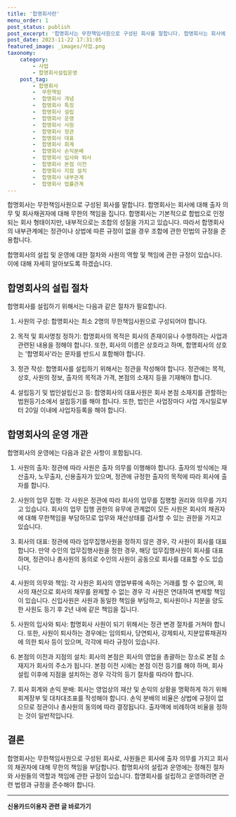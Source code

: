 ```yaml
---
title: '합명회사란'
menu_order: 1
post_status: publish
post_excerpt: '합명회사는 무한책임사원으로 구성된 회사를 말합니다. 합명회사는 회사에 대해 출자 의무 및 회사채권자에 대해 무한의 책임을 집니다. 합명회사는 기본적으로 합법으로 인정되는 회사 형태이지만, 내부적으로는 조합의 성질을 가지고 있습니다. 따라서 합명회사의 내부관계에는 정관이나 상법에 따른 규정이 없을 경우 조합에 관한 민법의 규정을 준용합니다.'
post_date: 2023-11-22 17:31:05
featured_image: _images/사업.png
taxonomy:
    category:
        - 사업
        - 합명회사설립운영
    post_tag:
        - 합명회사
        -  무한책임
        -  합명회사 개념
        -  합명회사 특징
        -  합명회사 설립
        -  합명회사 운영
        -  합명회사 사원
        -  합명회사 정관
        -  합명회사 대표
        -  합명회사 회계
        -  합명회사 손익분배
        -  합명회사 입사와 퇴사
        -  합명회사 본점 이전
        -  합명회사 지점 설치
        -  합명회사 내부관계
        -  합명회사 법률관계
---
```



합명회사는 무한책임사원으로 구성된 회사를 말합니다. 합명회사는 회사에 대해 출자 의무 및 회사채권자에 대해 무한의 책임을 집니다. 합명회사는 기본적으로 합법으로 인정되는 회사 형태이지만, 내부적으로는 조합의 성질을 가지고 있습니다. 따라서 합명회사의 내부관계에는 정관이나 상법에 따른 규정이 없을 경우 조합에 관한 민법의 규정을 준용합니다.

합명회사의 설립 및 운영에 대한 절차와 사원의 역할 및 책임에 관한 규정이 있습니다. 이에 대해 자세히 알아보도록 하겠습니다.

## 합명회사의 설립 절차

합명회사를 설립하기 위해서는 다음과 같은 절차가 필요합니다.

1. 사원의 구성: 합명회사는 최소 2명의 무한책임사원으로 구성되어야 합니다.

2. 목적 및 회사명칭 정하기: 합명회사의 목적은 회사의 존재이유나 수행하려는 사업과 관련된 내용을 정해야 합니다. 또한, 회사의 이름은 상호라고 하며, 합명회사의 상호는 '합명회사'라는 문자를 반드시 포함해야 합니다.

3. 정관 작성: 합명회사를 설립하기 위해서는 정관을 작성해야 합니다. 정관에는 목적, 상호, 사원의 정보, 출자의 목적과 가격, 본점의 소재지 등을 기재해야 합니다.

4. 설립등기 및 법인설립신고 등: 합명회사의 대표사원은 회사 본점 소재지를 관할하는 법원등기소에서 설립등기를 해야 합니다. 또한, 법인은 사업장마다 사업 개시일로부터 20일 이내에 사업자등록을 해야 합니다.

## 합명회사의 운영 개관

합명회사의 운영에는 다음과 같은 사항이 포함됩니다.

1. 사원의 출자: 정관에 따라 사원은 출자 의무를 이행해야 합니다. 출자의 방식에는 재산출자, 노무출자, 신용출자가 있으며, 정관에 규정한 출자의 목적에 따라 회사에 출자를 합니다.

2. 사원의 업무 집행: 각 사원은 정관에 따라 회사의 업무를 집행할 권리와 의무를 가지고 있습니다. 회사의 업무 집행 권한의 유무에 관계없이 모든 사원은 회사의 채권자에 대해 무한책임을 부담하므로 업무와 재산상태를 검사할 수 있는 권한을 가지고 있습니다.

3. 회사의 대표: 정관에 따라 업무집행사원을 정하지 않은 경우, 각 사원이 회사를 대표합니다. 만약 수인의 업무집행사원을 정한 경우, 해당 업무집행사원이 회사를 대표하며, 정관이나 총사원의 동의로 수인의 사원이 공동으로 회사를 대표할 수도 있습니다.

4. 사원의 의무와 책임: 각 사원은 회사의 영업부류에 속하는 거래를 할 수 없으며, 회사의 재산으로 회사의 채무를 완제할 수 없는 경우 각 사원은 연대하여 변제할 책임이 있습니다. 신입사원은 사원과 동일한 책임을 부담하고, 퇴사원이나 지분을 양도한 사원도 등기 후 2년 내에 같은 책임을 집니다.

5. 사원의 입사와 퇴사: 합명회사 사원이 되기 위해서는 정관 변경 절차를 거쳐야 합니다. 또한, 사원이 퇴사하는 경우에는 임의퇴사, 당연퇴사, 강제퇴사, 지분압류채권자에 의한 퇴사 등이 있으며, 각각에 따라 규정이 있습니다.

6. 본점의 이전과 지점의 설치: 회사의 본점은 회사의 영업을 총괄하는 장소로 본점 소재지가 회사의 주소가 됩니다. 본점 이전 시에는 본점 이전 등기를 해야 하며, 회사 설립 이후에 지점을 설치하는 경우 각각의 등기 절차를 따라야 합니다.

7. 회사 회계와 손익 분배: 회사는 영업상의 재산 및 손익의 상황을 명확하게 하기 위해 회계장부 및 대차대조표를 작성해야 합니다. 손익 분배의 비율은 상법에 규정이 없으므로 정관이나 총사원의 동의에 따라 결정됩니다. 출자액에 비례하여 비율을 정하는 것이 일반적입니다.

## 결론

합명회사는 무한책임사원으로 구성된 회사로, 사원들은 회사에 출자 의무를 가지고 회사의 채권자에 대해 무한의 책임을 부담합니다. 합명회사의 설립과 운영에는 정해진 절차와 사원들의 역할과 책임에 관한 규정이 있습니다. 합명회사를 설립하고 운영하려면 관련 법령과 규정을 준수해야 합니다.
<!-- wp:separator -->
<hr class="wp-block-separator has-alpha-channel-opacity"/>
<!-- /wp:separator -->

<!-- wp:group {"backgroundColor":"base","layout":{"type":"constrained"}} -->
<div class="wp-block-group has-base-background-color has-background"><!-- wp:paragraph {"align":"center","fontSize":"medium"} -->
<p class="has-text-align-center has-large-font-size"><strong>신용카드이용자 관련 글 바로가기</strong></p>
<!-- /wp:paragraph -->


<!-- wp:latest-posts
{"categories":[{"id":15350,"count":19,"description":"","link":"https://uknowlaw.com/category/%ec%8b%a0%ec%9a%a9%ec%b9%b4%eb%93%9c%ec%9d%b4%ec%9a%a9%ec%9e%90/","name":"신용카드이용자","slug":"신용카드이용자","taxonomy":"category","parent":0,"meta":[],"_links":{"self":[{"href":"https://uknowlaw.com/wp-json/wp/v2/categories/15350"}],"collection":[{"href":"https://uknowlaw.com/wp-json/wp/v2/categories"}],"about":[{"href":"https://uknowlaw.com/wp-json/wp/v2/taxonomies/category"}],"wp:post_type":[{"href":"https://uknowlaw.com/wp-json/wp/v2/posts?categories=15350"}],"curies":[{"name":"wp","href":"https://api.w.org/{rel}","templated":true}]}}],"postsToShow":100,"excerptLength":28,"postLayout":"grid","columns":2,"featuredImageAlign":"left","featuredImageSizeSlug":"large","fontSize":"small"} /--></div>
<!-- /wp:group -->